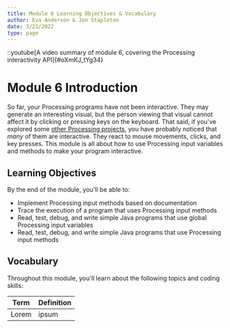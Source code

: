 ```yaml
---
title: Module 6 Learning Objectives & Vocabulary
author: Eva Anderson & Jon Stapleton
date: 3/21/2022
type: page
---
```


::youtube[A video summary of module 6, covering the Processing interactivity API]{#oXmKJ_tYg34}

# Module 6 Introduction

So far, your Processing programs have not been interactive. They may generate an interesting visual, but the person viewing that visual cannot affect it by clicking or pressing keys on the keyboard. That said, if you've explored some [other Processing projects](https://openprocessing.org/browse/#), you have probably noticed that *many* of them are interactive. They react to mouse movements, clicks, and key presses. This module is all about how to use Processing input variables and methods to make your program interactive.

## Learning Objectives

By the end of the module, you'll be able to:

* Implement Processing input methods based on documentation
* Trace the execution of a program that uses Processing input methods
* Read, test, debug, and write simple Java programs that use global Processing input variables
* Read, test, debug, and write simple Java programs that use Processing input methods

## Vocabulary

Throughout this module, you'll learn about the following topics and coding skills:

| Term | Definition |
| ---- | ---------- |
| Lorem | ipsum |
